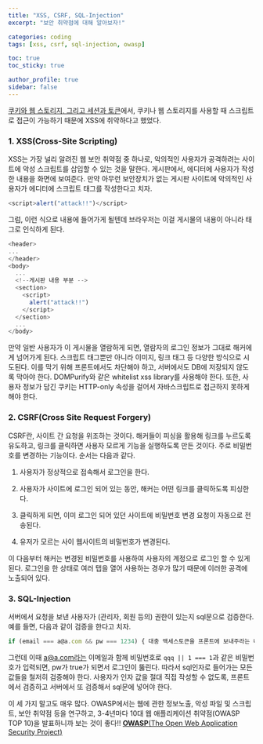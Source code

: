 ```yaml
---
title: "XSS, CSRF, SQL-Injection"
excerpt: "보안 취약점에 대해 알아보자!"

categories: coding
tags: [xss, csrf, sql-injection, owasp]

toc: true
toc_sticky: true

author_profile: true
sidebar: false
---
```


[쿠키와 웹 스토리지, 그리고 세션과 토큰](https://kwonkabi.github.io/coding/cookie-web-storage-session-token/)에서, 쿠키나 웹 스토리지를 사용할 때 스크립트로 접근이 가능하기 때문에 XSS에 취약하다고 했었다.

### 1. XSS(Cross-Site Scripting)

XSS는 가장 널리 알려진 웹 보안 취약점 중 하나로, 악의적인 사용자가 공격하려는 사이트에 악성 스크립트를 삽입할 수 있는 것을 말한다. 게시판에서, 에디터에 사용자가 작성한 내용을 화면에 보여준다. 만약 아무런 보안장치가 없는 게시판 사이트에 악의적인 사용자가 에디터에 스크립트 태그를 작성한다고 치자.

```javascript
<script>alert("attack!!")</script>
```

그럼, 이런 식으로 내용에 들어가게 될텐데 브라우저는 이걸 게시물의 내용이 아니라 태그로 인식하게 된다.

```javascript
<header>
...
</header>
<body>
  ...
  <!--게시판 내용 부분 -->
  <section>
    <script>
      alert("attack!!")
    </script>
  </section>
  ...
</body>
```

만약 일반 사용자가 이 게시물을 열람하게 되면, 열람자의 로그인 정보가 그대로 해커에게 넘어가게 된다. 스크립트 태그뿐만 아니라 이미지, 링크 태그 등 다양한 방식으로 시도된다. 이를 막기 위해 프론트에서도 차단해야 하고, 서버에서도 DB에 저장되지 않도록 막아야 한다. DOMPurify와 같은 whitelist xss library를 사용해야 한다. 또한, 사용자 정보가 담긴 쿠키는 HTTP-only 속성을 걸어서 자바스크립트로 접근하지 못하게 해야 한다.

### 2. CSRF(Cross Site Request Forgery)

CSRF란, 사이트 간 요청을 위조하는 것이다. 해커들이 피싱을 활용해 링크를 누르도록 유도하고, 링크를 클릭하면 사용자 모르게 기능을 실행하도록 만든 것이다. 주로 비밀번호를 변경하는 기능이다. 순서는 다음과 같다.

1. 사용자가 정상적으로 접속해서 로그인을 한다.

2. 사용자가 사이트에 로그인 되어 있는 동안, 해커는 어떤 링크를 클릭하도록 피싱한다.

3. 클릭하게 되면, 이미 로그인 되어 있던 사이트에 비밀번호 변경 요청이 자동으로 전송된다.

4. 유저가 모르는 사이 웹사이트의 비밀번호가 변경된다.

이 다음부터 해커는 변경된 비밀번호를 사용하여 사용자의 계정으로 로그인 할 수 있게 된다. 로그인을 한 상태로 여러 탭을 열어 사용하는 경우가 많기 때문에 이러한 공격에 노출되어 있다.

### 3. SQL-Injection

서버에서 요청을 보낸 사용자가 (관리자, 회원 등의) 권한이 있는지 sql문으로 검증한다. 예를 들면, 다음과 같이 검증을 한다고 치자.

```javascript
if (email === a@a.com && pw === 1234) { 대충 액세스토큰을 프론트에 보내주라는 내용... }
```

그런데 이때 a@a.com라는 이메일과 함께 비밀번호로 `qqq || 1 === 1`과 같은 비밀번호가 입력되면, pw가 true가 되면서 로그인이 뚫린다. 따라서 sql인자로 들어가는 모든 값들을 철저히 검증해야 한다. 사용자가 인자 값을 절대 직접 작성할 수 없도록, 프론트에서 검증하고 서버에서 또 검증해서 sql문에 넣어야 한다.

이 세 가지 말고도 매우 많다. OWASP에서는 웹에 관한 정보노출, 악성 파일 및 스크립트, 보안 취약점 등을 연구하고, 3-4년마다 10대 웹 애플리케이션 취약점(OWASP TOP 10)을 발표하니까 보는 것이 좋다!!
[**OWASP**(The Open Web Application Security Project)](https://owasp.org/www-project-top-ten/)
